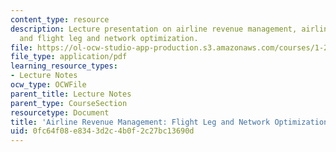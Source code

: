 ```yaml
---
content_type: resource
description: Lecture presentation on airline revenue management, airline pricing,
  and flight leg and network optimization.
file: https://ol-ocw-studio-app-production.s3.amazonaws.com/courses/1-201j-transportation-systems-analysis-demand-and-economics-fall-2008/0fc64f08e8343d2c4b0f2c27bc13690d_MIT1_201JF08_lec17.pdf
file_type: application/pdf
learning_resource_types:
- Lecture Notes
ocw_type: OCWFile
parent_title: Lecture Notes
parent_type: CourseSection
resourcetype: Document
title: 'Airline Revenue Management: Flight Leg and Network Optimization'
uid: 0fc64f08-e834-3d2c-4b0f-2c27bc13690d
---
```

